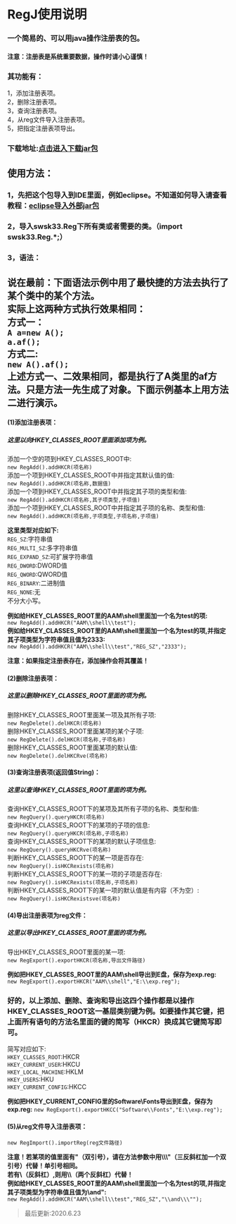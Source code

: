 # RegJ使用说明
### 一个简易的、可以用java操作注册表的包。
#### 注意：注册表是系统重要数据，操作时请小心谨慎！
### 其功能有：
1，添加注册表项。<br>
2，删除注册表项。<br>
3，查询注册表项。<br>
4，从reg文件导入注册表项。<br>
5，把指定注册表项导出。<br>
### 下载地址:[点击进入下载jar包](https://gitee.com/swsk33/RegJ/releases)
## 使用方法：
### 1，先把这个包导入到IDE里面，例如eclipse。不知道如何导入请查看教程：[eclipse导入外部jar包](https://blog.csdn.net/czbqoo01/article/details/72803450)
### 2，导入swsk33.Reg下所有类或者需要的类。（import swsk33.Reg.*;）
### 3，语法：
**说在最前：下面语法示例中用了最快捷的方法去执行了某个类中的某个方法。**<br>
**实际上这两种方式执行效果相同：**<br>
**方式一：**<br>
```A a=new A();```<br>
```a.af();```<br>
**方式二:**<br>
```new A().af();```<br>
**上述方式一、二效果相同，都是执行了A类里的af方法。只是方法一先生成了对象。下面示例基本上用方法二进行演示。**<br>
------------------------------------------------------------------------------------------------------------------------------
#### (1)添加注册表项：
##### 这里以向HKEY_CLASSES_ROOT里面添加项为例。

添加一个空的项到HKEY_CLASSES_ROOT中:<br>
```new RegAdd().addHKCR(项名称)```<br>
添加一个项到HKEY_CLASSES_ROOT中并指定其默认值的值:<br>
```new RegAdd().addHKCR(项名称,数据值)```<br>
添加一个项到HKEY_CLASSES_ROOT中并指定其子项的类型和值:<br>
```new RegAdd().addHKCR(项名称,其子项类型,子项值)```<br>
添加一个项到HKEY_CLASSES_ROOT中并指定其子项的名称、类型和值:<br>
```new RegAdd().addHKCR(项名称,子项类型,子项名称,子项值)```<br>

**这里类型对应如下:**<br>
```REG_SZ```:字符串值<br>
```REG_MULTI_SZ```:多字符串值<br>
```REG_EXPAND_SZ```:可扩展字符串值<br>
```REG_DWORD```:DWORD值<br>
```REG_QWORD```:QWORD值<br>
```REG_BINARY```:二进制值<br>
```REG_NONE```:无<br>
不分大小写。<br>

**例如给HKEY_CLASSES_ROOT里的AAM\shell里面加一个名为test的项:**<br>
```new RegAdd().addHKCR("AAM\\shell\\test");```<br>
**例如给HKEY_CLASSES_ROOT里的AAM\shell里面加一个名为test的项,并指定其子项类型为字符串值且值为2333:**<br>
```new RegAdd().addHKCR("AAM\\shell\\test","REG_SZ","2333");```<br>

**注意：如果指定注册表存在，添加操作会将其覆盖！**<br>
#### (2)删除注册表项：
##### 这里以删除HKEY_CLASSES_ROOT里面的项为例。

删除HKEY_CLASSES_ROOT里面某一项及其所有子项:<br>
```new RegDelete().delHKCR(项名称)```<br>
删除HKEY_CLASSES_ROOT里面某项的某个子项:<br>
```new RegDelete().delHKCR(项名称,子项名称)```<br>
删除HKEY_CLASSES_ROOT里面某项的默认值:<br>
```new RegDelete().delHKCRve(项名称)```<br>

#### (3)查询注册表项(返回值String)：
##### 这里以查询HKEY_CLASSES_ROOT里面的项为例。

查询HKEY_CLASSES_ROOT下的某项及其所有子项的名称、类型和值:<br>
```new RegQuery().queryHKCR(项名称)```<br>
查询HKEY_CLASSES_ROOT下的某项的子项的信息:<br>
```new RegQuery().queryHKCR(项名称,子项名称)```<br>
查询HKEY_CLASSES_ROOT下的某项的默认子项信息:<br>
```new RegQuery().queryHKCRve(项名称)```<br>
判断HKEY_CLASSES_ROOT下的某一项是否存在:<br>
```new RegQuery().isHKCRexists(项名称)```<br>
判断HKEY_CLASSES_ROOT下的某一项的子项是否存在:<br>
```new RegQuery().isHKCRexists(项名称,子项名称)```<br>
判断HKEY_CLASSES_ROOT下的某一项的默认值是有内容（不为空）:<br>
```new RegQuery().isHKCRexistsve(项名称)```<br>

#### (4)导出注册表项为reg文件：
##### 这里以导出HKEY_CLASSES_ROOT里面的项为例。

导出HKEY_CLASSES_ROOT里面的某一项:<br>
```new RegExport().exportHKCR(项名称,导出文件路径)```<br>

**例如把HKEY_CLASSES_ROOT里的AAM\shell导出到E盘，保存为exp.reg:**<br>
```new RegExport().exportHKCR("AAM\\shell","E:\\exp.reg");```<br>

### 好的，以上添加、删除、查询和导出这四个操作都是以操作HKEY_CLASSES_ROOT这一基层类别键为例。如要操作其它键，把上面所有语句的方法名里面的键的简写（HKCR）换成其它键简写即可。
简写对应如下:<br>
```HKEY_CLASSES_ROOT```:HKCR<br>
```HKEY_CURRENT_USER```:HKCU<br>
```HKEY_LOCAL_MACHINE```:HKLM<br>
```HKEY_USERS```:HKU<br>
```HKEY_CURRENT_CONFIG```:HKCC<br>

**例如把HKEY_CURRENT_CONFIG里的Software\Fonts导出到E盘，保存为exp.reg:**
```new RegExport().exportHKCC("Software\\Fonts","E:\\exp.reg");```<br>

#### (5)从reg文件导入注册表项：

```new RegImport().importReg(reg文件路径)```<br>

**注意！若某项的值里面有"（双引号），请在方法参数中用\\\\\\"（三反斜杠加一个双引号）代替！单引号相同。**<br>
**若有\（反斜杠）,则用\\\\（两个反斜杠）代替！**<br>
**例如给HKEY_CLASSES_ROOT里的AAM\shell里面加一个名为test的项,并指定其子项类型为字符串值且值为\and":**<br>
```new RegAdd().addHKCR("AAM\\shell\\test","REG_SZ","\\and\\\"");```<br>

>最后更新:2020.6.23